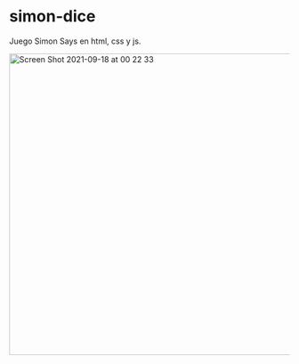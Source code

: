 # simon-dice
Juego Simon Says en html, css y js.

<img width="542" alt="Screen Shot 2021-09-18 at 00 22 33" src="https://user-images.githubusercontent.com/26985597/133870927-120e2bec-47ee-44a9-9a4e-6721d577be98.png">
